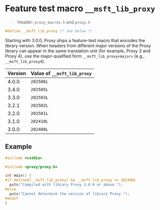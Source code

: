 # Feature test macro `__msft_lib_proxy`

> Header: `proxy_macros.h` and `proxy.h`

```cpp
#define __msft_lib_proxy /* see below */
```

Starting with 3.0.0, Proxy ships a feature-test macro that encodes the library version. When headers from different major versions of the Proxy library can appear in the same translation unit (for example, Proxy 3 and Proxy 4), use the major-qualified form `__msft_lib_proxy<major>` (e.g., `__msft_lib_proxy4`).

| Version | Value of `__msft_lib_proxy` |
| ------- | --------------------------- |
| 4.0.0   | `202506L`                   |
| 3.4.0   | `202505L`                   |
| 3.3.0   | `202503L`                   |
| 3.2.1   | `202502L`                   |
| 3.2.0   | `202501L`                   |
| 3.1.0   | `202410L`                   |
| 3.0.0   | `202408L`                   |

## Example

```cpp
#include <cstdio>

#include <proxy/proxy.h>

int main() {
#if defined(__msft_lib_proxy) && __msft_lib_proxy >= 202408L
  puts("Compiled with library Proxy 3.0.0 or above.");
#else
  puts("Cannot determine the version of library Proxy.");
#endif
}
```
